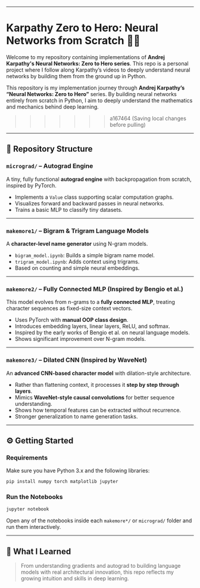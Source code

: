 
---

# Karpathy Zero to Hero: Neural Networks from Scratch 🧠🚀


Welcome to my repository containing implementations of **Andrej Karpathy's Neural Networks: Zero to Hero series**. This repo is a personal project where I follow along Karpathy’s videos to deeply understand neural networks by building them from the ground up in Python.

This repository is my implementation journey through **Andrej Karpathy’s “Neural Networks: Zero to Hero”** series. By building neural networks entirely from scratch in Python, I aim to deeply understand the mathematics and mechanics behind deep learning.
>>>>>>> a167464 (Saving local changes before pulling)

---

## 📂 Repository Structure

### `micrograd/` – Autograd Engine

A tiny, fully functional **autograd engine** with backpropagation from scratch, inspired by PyTorch.

* Implements a `Value` class supporting scalar computation graphs.
* Visualizes forward and backward passes in neural networks.
* Trains a basic MLP to classify tiny datasets.

---

### `makemore1/` – Bigram & Trigram Language Models

A **character-level name generator** using N-gram models.

* `bigram_model.ipynb`: Builds a simple bigram name model.
* `trigram_model.ipynb`: Adds context using trigrams.
* Based on counting and simple neural embeddings.

---

### `makemore2/` – Fully Connected MLP (Inspired by Bengio et al.)

This model evolves from n-grams to a **fully connected MLP**, treating character sequences as fixed-size context vectors.

* Uses PyTorch with **manual OOP class design**.
* Introduces embedding layers, linear layers, ReLU, and softmax.
* Inspired by the early works of Bengio et al. on neural language models.
* Shows significant improvement over N-gram models.

---

### `makemore3/` – Dilated CNN (Inspired by WaveNet)

An **advanced CNN-based character model** with dilation-style architecture.

* Rather than flattening context, it processes it **step by step through layers**.
* Mimics **WaveNet-style causal convolutions** for better sequence understanding.
* Shows how temporal features can be extracted without recurrence.
* Stronger generalization to name generation tasks.

---

## ⚙️ Getting Started

### Requirements

Make sure you have Python 3.x and the following libraries:

```bash
pip install numpy torch matplotlib jupyter
```

### Run the Notebooks

```bash
jupyter notebook
```

Open any of the notebooks inside each `makemore*/` or `micrograd/` folder and run them interactively.

---

## 🧠 What I Learned

> From understanding gradients and autograd to building language models with real architectural innovation, this repo reflects my growing intuition and skills in deep learning.


